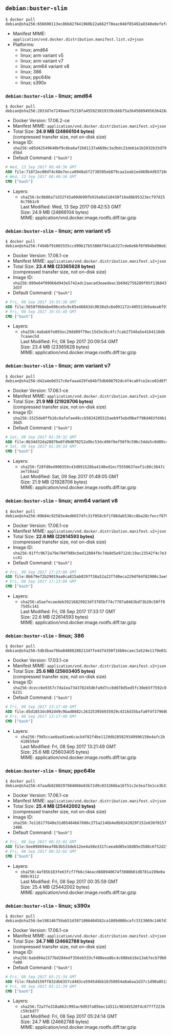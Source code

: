 ## `debian:buster-slim`

```console
$ docker pull debian@sha256:656690113ec86b827641960b22a662f70eac046f85492a0340e0efefa7c45620
```

-	Manifest MIME: `application/vnd.docker.distribution.manifest.list.v2+json`
-	Platforms:
	-	linux; amd64
	-	linux; arm variant v5
	-	linux; arm variant v7
	-	linux; arm64 variant v8
	-	linux; 386
	-	linux; ppc64le
	-	linux; s390x

### `debian:buster-slim` - linux; amd64

```console
$ docker pull debian@sha256:2833d7e7249aee75210fa455923019339c66b75a3645609495636428a515f566
```

-	Docker Version: 17.06.2-ce
-	Manifest MIME: `application/vnd.docker.distribution.manifest.v2+json`
-	Total Size: **24.9 MB (24866104 bytes)**  
	(compressed transfer size, not on-disk size)
-	Image ID: `sha256:e05d42549648bf9c6ba6af2b81137a669bc3a3bdc21deb1e1b2032b33d79d5bd`
-	Default Command: `["bash"]`

```dockerfile
# Wed, 13 Sep 2017 08:40:36 GMT
ADD file:718f2ec00df4c68e7ecca0940a5f2738505eb879caa1eab1ed469b4d93710de0 in / 
# Wed, 13 Sep 2017 08:40:36 GMT
CMD ["bash"]
```

-	Layers:
	-	`sha256:bc9b06a71d32f45a00d699fb919a0a510430f16ed8b95323ecf97d258c7061c0`  
		Last Modified: Wed, 13 Sep 2017 08:42:53 GMT  
		Size: 24.9 MB (24866104 bytes)  
		MIME: application/vnd.docker.image.rootfs.diff.tar.gzip

### `debian:buster-slim` - linux; arm variant v5

```console
$ docker pull debian@sha256:f49dbf91065555ccd99b17b53886f941ab327cde6e6bf8f094bd90eb1cd6772b
```

-	Docker Version: 17.06.1-ce
-	Manifest MIME: `application/vnd.docker.distribution.manifest.v2+json`
-	Total Size: **23.4 MB (23365628 bytes)**  
	(compressed transfer size, not on-disk size)
-	Image ID: `sha256:899e64f099b6d943e5742adc2aacad3eaedeac1b69d2756280f05f1368433d3f`
-	Default Command: `["bash"]`

```dockerfile
# Fri, 08 Sep 2017 19:55:38 GMT
ADD file:5658f9b8ebe696ce5c9c65e46843dc0638a5c6e091172c405513b9a4ea6f97f8 in / 
# Fri, 08 Sep 2017 19:55:40 GMT
CMD ["bash"]
```

-	Layers:
	-	`sha256:4a8ab6fe093ec29dd09f79ec15d3e3bc4fc7cab27548a5e4164110db7caaec5d`  
		Last Modified: Fri, 08 Sep 2017 20:09:54 GMT  
		Size: 23.4 MB (23365628 bytes)  
		MIME: application/vnd.docker.image.rootfs.diff.tar.gzip

### `debian:buster-slim` - linux; arm variant v7

```console
$ docker pull debian@sha256:d42a4e0d317c6efaaa429fe84bf5db608792dc4f4ca0fce2ece02d8f57ae4b1e
```

-	Docker Version: 17.06.1-ce
-	Manifest MIME: `application/vnd.docker.distribution.manifest.v2+json`
-	Total Size: **21.9 MB (21928706 bytes)**  
	(compressed transfer size, not on-disk size)
-	Image ID: `sha256:3325de0ffb16c8afafae49ccb5824205515aeb9f5ebd9beff98d403fd4b136d5`
-	Default Command: `["bash"]`

```dockerfile
# Sat, 09 Sep 2017 01:39:32 GMT
ADD file:8b34d32da28876e8fd9d070252a9bc53dc496f0ef50f9c596c54da5c0d09c47f in / 
# Sat, 09 Sep 2017 01:39:33 GMT
CMD ["bash"]
```

-	Layers:
	-	`sha256:f28fd0e4900359c43d891528ba4140ed1ecf5550637eef1c88c3647cae716aa2`  
		Last Modified: Sat, 09 Sep 2017 01:49:05 GMT  
		Size: 21.9 MB (21928706 bytes)  
		MIME: application/vnd.docker.image.rootfs.diff.tar.gzip

### `debian:buster-slim` - linux; arm64 variant v8

```console
$ docker pull debian@sha256:09b84c92583e4ed6657dfc31f058cbf1f88dab538cc8ba28cfeccf879917c20e
```

-	Docker Version: 17.06.1-ce
-	Manifest MIME: `application/vnd.docker.distribution.manifest.v2+json`
-	Total Size: **22.6 MB (22614593 bytes)**  
	(compressed transfer size, not on-disk size)
-	Image ID: `sha256:81ffc9672a79e704f98bcbed12884f6c7de8d5e9712dc19ac23542f4c7e3cc41`
-	Default Command: `["bash"]`

```dockerfile
# Fri, 08 Sep 2017 17:23:08 GMT
ADD file:0b679e72b29019aa0ca815ab0297f38a52a22f7d0eca229df64f82900c3ae971 in / 
# Fri, 08 Sep 2017 17:23:09 GMT
CMD ["bash"]
```

-	Layers:
	-	`sha256:a5aefecaedeb39216829923df3705bf74c7707a8463bd73b20c50ff075d5c141`  
		Last Modified: Fri, 08 Sep 2017 17:33:17 GMT  
		Size: 22.6 MB (22614593 bytes)  
		MIME: application/vnd.docker.image.rootfs.diff.tar.gzip

### `debian:buster-slim` - linux; 386

```console
$ docker pull debian@sha256:5db3bae76ba8488828821347fe4d74350f16b0ecaec3a524e1170e032121d19e
```

-	Docker Version: 17.03.1-ce
-	Manifest MIME: `application/vnd.docker.distribution.manifest.v2+json`
-	Total Size: **25.6 MB (25603405 bytes)**  
	(compressed transfer size, not on-disk size)
-	Image ID: `sha256:dcecc6e9357c7da1ea734378245dbfa9d7cc8d078d5ed5fc30eb5f7592c06231`
-	Default Command: `["bash"]`

```dockerfile
# Fri, 08 Sep 2017 13:17:40 GMT
ADD file:d5d1853dc092d49c9bad0882c263253956935929c4316d35bafa0f4f37960b05 in / 
# Fri, 08 Sep 2017 13:17:40 GMT
CMD ["bash"]
```

-	Layers:
	-	`sha256:f9d5ccae0aa91ee6cacb4f82f4be1129db285829349996150e4afc2b418659a9`  
		Last Modified: Fri, 08 Sep 2017 13:21:49 GMT  
		Size: 25.6 MB (25603405 bytes)  
		MIME: application/vnd.docker.image.rootfs.diff.tar.gzip

### `debian:buster-slim` - linux; ppc64le

```console
$ docker pull debian@sha256:47aadb8280297984068e83b72d9c033266ba16f51c2e3ea73e1ce3b3178a3a10
```

-	Docker Version: 17.06.1-ce
-	Manifest MIME: `application/vnd.docker.distribution.manifest.v2+json`
-	Total Size: **25.4 MB (25442002 bytes)**  
	(compressed transfer size, not on-disk size)
-	Image ID: `sha256:7e116177640e31d05484b67606c275a2146b4e0b0242029f152e636f01572406`
-	Default Command: `["bash"]`

```dockerfile
# Fri, 08 Sep 2017 00:32:01 GMT
ADD file:5ee898694eaf8b3b533deb12ee4a58e3317ceea0d85e10d85e3588c6f52d2f6e in / 
# Fri, 08 Sep 2017 00:32:02 GMT
CMD ["bash"]
```

-	Layers:
	-	`sha256:4af85b183fe63fcf7fb6c34eacd888940674f3080b01d8781a199e0a080c9112`  
		Last Modified: Fri, 08 Sep 2017 00:35:59 GMT  
		Size: 25.4 MB (25442002 bytes)  
		MIME: application/vnd.docker.image.rootfs.diff.tar.gzip

### `debian:buster-slim` - linux; s390x

```console
$ docker pull debian@sha256:be198146759ab51d3971006404582ca1809d00bcafc3313069c1467d3f8c2422
```

-	Docker Version: 17.06.1-ce
-	Manifest MIME: `application/vnd.docker.distribution.manifest.v2+json`
-	Total Size: **24.7 MB (24662788 bytes)**  
	(compressed transfer size, not on-disk size)
-	Image ID: `sha256:babd94a1577bd284edf356eb533cf480eea8bc4c608eb16e13ab7ecb79b6fe00`
-	Default Command: `["bash"]`

```dockerfile
# Fri, 08 Sep 2017 05:21:34 GMT
ADD file:f8a5d159ff832db8357cd483ce5945d4bb16358054a0a6aa1d37c1d90a051379 in / 
# Fri, 08 Sep 2017 05:21:34 GMT
CMD ["bash"]
```

-	Layers:
	-	`sha256:f2a7fe318a862c995ac9d93fa05bec1d311c90345520f4c67fff223bc59cbd77`  
		Last Modified: Fri, 08 Sep 2017 05:24:14 GMT  
		Size: 24.7 MB (24662788 bytes)  
		MIME: application/vnd.docker.image.rootfs.diff.tar.gzip
